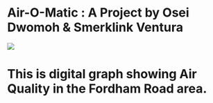 # Air-O-Matic : A Project by Osei Dwomoh & Smerklink Ventura
![](https://24.media.tumblr.com/3e8927d5bfd90c58126763e995a84449/tumblr_mr4k82JKHr1se734do1_500.gif)
# This is digital graph showing Air Quality in the Fordham Road area.
